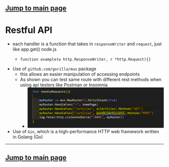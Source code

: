 ## [Jump to main page](./main.md)

# Restful API

- each handler is a function that takes in `responseWriter` and `request`, just like app.get() node.js
  - ```
    function example(w http.ResponseWriter, r *http.Request){}
    ```
- Use of `github.com/gorilla/mux` package
  - this allows an easier manipulation of accessing endpoints
  - As shown you can test same route with different rest methods when using api testers like Postman or Insomnia
    - ![gorilla1](imgs/gorilla1.PNG)
- Use of `Gin`, which is a high-performance HTTP web framework written in Golang (Go)

---

## [Jump to main page](./main.md)
